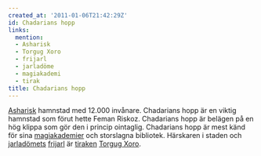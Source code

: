 ```yaml
---
created_at: '2011-01-06T21:42:29Z'
id: Chadarians hopp
links:
  mention:
  - Asharisk
  - Torgug Xoro
  - frijarl
  - jarladöme
  - magiakademi
  - tirak
title: Chadarians hopp
---
```


[Asharisk] hamnstad med 12.000 invånare. Chadarians hopp är en viktig hamnstad som förut hette Feman
Riskoz. Chadarians hopp är belägen på en hög klippa som gör den i princip ointaglig. Chadarians hopp
är mest känd för sina [magiakademier] och storslagna bibliotek. Härskaren i staden och
[jarladömets][] [frijarl] är [tiraken][] [Torgug Xoro].

  [Asharisk]: Asharisk
  [magiakademier]: magiakademi
  [jarladömets]: jarladöme
  [frijarl]: frijarl
  [tiraken]: tirak
  [Torgug Xoro]: Torgug_Xoro
